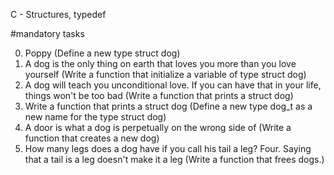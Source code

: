 C - Structures, typedef

#mandatory tasks

0. Poppy (Define a new type struct dog)
1. A dog is the only thing on earth that loves you more than you love yourself (Write a function that initialize a variable of type struct dog)
2. A dog will teach you unconditional love. If you can have that in your life, things won't be too bad (Write a function that prints a struct dog)
3. Write a function that prints a struct dog (Define a new type dog_t as a new name for the type struct dog)
4. A door is what a dog is perpetually on the wrong side of (Write a function that creates a new dog)
5. How many legs does a dog have if you call his tail a leg? Four. Saying that a tail is a leg doesn't make it a leg (Write a function that frees dogs.)


